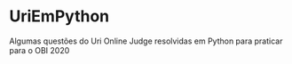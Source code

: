 # UriEmPython

Algumas questões do Uri Online Judge resolvidas em Python para praticar para o OBI 2020
